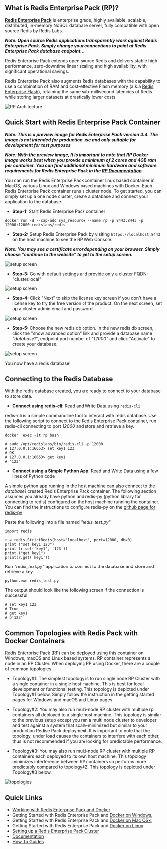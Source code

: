 ## What is Redis Enterprise Pack (RP)? ##
[**Redis Enterprise Pack**](https://redislabs.com/products/redis-pack/) is enterprise grade, highly available, scalable, distributed, in-memory NoSQL database server, fully compatible with open source Redis by Redis Labs.

**_Note: Open source Redis applications transparently work against Redis Enterprise Pack. Simply change your connections to point at Redis Enterprise Pack database endpoint..._**

Redis Enterprise Pack extends open source Redis and delivers stable high performance, zero-downtime linear scaling and high availability, with significant operational savings.

Redis Enterprise Pack also augments Redis databases with the capability to use a combination of RAM and cost-effective Flash memory (a.k.a [Redis Enterprise Flash](https://redislabs.com/products/redis-pack/flash-memory/)), retaining the same sub-millisecond latencies of Redis while storing larger datasets at drastically lower costs.

![RP Architecture](https://raw.githubusercontent.com/RedisLabs/DockerHub/master/images/general/redis_arch.jpeg)

## Quick Start with Redis Enterprise Pack Container ##

**_Note: This is a preview image for Redis Enterprise Pack version 4.4. The image is not intended for production use and only suitable for development for test purposes_**

**_Note: With the preview image, It is important to note that RP Docker image works best when you provde a minimum of 2 cores and 4GB ram per container. You can find additional minimum hardware and software requirements for Redis Enterprise Pack in the [RP Documentation](https://redislabs.com/redis-enterprise-documentation/installing-and-upgrading/hardware-software-requirements/)_** 

You can run the Redis Enterprise Pack container linux based container in MacOS, various Linux and Windows based machines with Docker. Each Redis Enterprise Pack container runs a cluster node. To get started, you can simply set up a one node cluster, create a database and connect your application to the database.

* **Step-1:** Start Redis Enterprise Pack container

`docker run -d --cap-add sys_resource --name rp -p 8443:8443 -p 12000:12000 redislabs/redis`

* **Step-2:** Setup Redis Enterprise Pack by visiting `https://localhost:8443` on the host machine to see the RP Web Console. 

**_Note: You may see a certificate error depending on your browser. Simply choose "continue to the website" to get to the setup screen._**

![setup screen](https://raw.githubusercontent.com/RedisLabs/DockerHub/master/images/mac/RP-SetupScreen.jpeg)

* **Step-3:** Go with default settings and provide only a cluster FQDN: "cluster.local"

![setup screen](https://raw.githubusercontent.com/RedisLabs/DockerHub/master/images/mac/RP-SetupScreen2.jpeg)

* **Step-4:** Click "Next" to skip the license key screen if you don't have a license key to try the free version of the product. On the next screen, set up a cluster admin email and password.

![setup screen](https://raw.githubusercontent.com/RedisLabs/DockerHub/master/images/mac/RP-SetupScreen4.jpeg)

* **Step-5:** Choose the new redis db option. In the new redis db screen, click the "show advanced option" link and provide a database name _"database1"_, endpoint port number of _"12000"_ and click "Activate" to create your database.

![setup screen](https://raw.githubusercontent.com/RedisLabs/DockerHub/master/images/mac/RP-DBScreen2.jpeg)

You now have a redis database!

## Connecting to the Redis Database ##
With the redis database created, you are ready to connect to your database to store data.

* **Connect using redis-cli**: Read and Write Data using `redis-cli`

redis-cli is a simple commandline tool to interact with redis database. Use the following script to connect to the Redis Enterprise Pack container, run redis-cli connecting to port _12000_ and store and retrieve a key.

```
docker  exec -it rp bash

# sudo /opt/redislabs/bin/redis-cli -p 12000
# 127.0.0.1:16653> set key1 123
# OK
# 127.0.0.1:16653> get key1
# "123"
```
 

* **Connect using a Simple Python App**: Read and Write Data using a few lines of Python code

A simple python app running in the host machine can also connect to the _database1_ created Redis Enterprise Pack container. The following section assumes you already have python and redis-py (python library for connecting to redis) configured on the host machine running the container. You can find the instructions to configure redis-py on the [github page for redis-py](https://github.com/andymccurdy/redis-py)

Paste the following into a file named _"redis_test.py"_

```
import redis

r = redis.StrictRedis(host='localhost', port=12000, db=0)
print ("set key1 123")
print (r.set('key1', '123'))
print ("get key1")
print(r.get('key1'))
```

Run _"redis_test.py"_ application to connect to the database and store and retrieve a key.

```
python.exe redis_test.py
```

The output should look like the following screen if the connection is successful.

```
# set key1 123
# True
# get key1
# b'123'
```

## Common Topologies with Redis Pack with Docker Containers ##

Redis Enterprise Pack (RP) can be deployed using this container on Windows, macOS and Linux based systems. RP container represents a node in an RP Cluster. When deploying RP using Docker, there are a couple of common topologies.
* Topology#1: The simplest topology is to run single node RP Cluster with a single container in a single host machine. This is best for local development or functional testing. This topology is depicted under Topology#1 below. Simply follow the instruction in the getting started pages for Windows and macOS and Linux pages. 

* Topology#2: You may also run multi-node RP cluster with multiple rp containers all deployed to a single host machine. This topology is similar to the previous setup except you run a multi node cluster to developer and test against a system that scale-minimized but similar to your production Redise Pack deployment. It is important to note that the topology, under load causes the containers to interfere with each other, thus is not recommended if you are looking for predictable performance. 

* Topology#3: You may also run multi-node RP cluster with multiple RP containers each deployed to its own host machine. This topology minimizes interference between RP containers so performs more predictably compared to topology#2. This topology is depicted under Topology#3 below. 

![topologies](https://raw.githubusercontent.com/RedisLabs/DockerHub/master/images/general/topology.jpeg)


## Quick Links ##

* [Working with Redis Enterprise Pack and Docker](https://redislabs.com/redis-enterprise-documentation/installing-and-upgrading/docker/)
* Getting Started with Redis Enterprise Pack and [Docker on Windows](https://redislabs.com/redis-enterprise-documentation/installing-and-upgrading/docker/windows/), 
* Getting Started with Redis Enterprise Pack and [Docker on Mac OSx](https://redislabs.com/redis-enterprise-documentation/installing-and-upgrading/docker/macos/), 
* Getting Started with Redis Enterprise Pack and [Docker on Linux](https://redislabs.com/redis-enterprise-documentation/installing-and-upgrading/docker/linux/)
* [Setting up a Redis Enterprise Pack Cluster](https://redislabs.com/redis-enterprise-documentation/initial-setup-creating-a-new-cluster/)
* [Documentation](https://redislabs.com/resources/redis-pack-documentation/)
* [How To Guides](https://redislabs.com/resources/how-to-redis-enterprise/)
